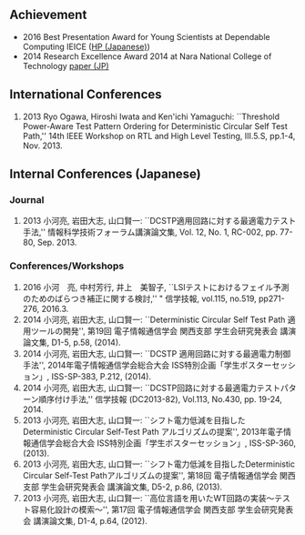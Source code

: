## Achievement

* 2016 Best Presentation Award for Young Scientists at Dependable Computing IEICE ([HP (Japanese)](http://isw3.naist.jp/IS/PubWG/Events-ja/award20161129_ogawa.html))
* 2014 Research Excellence Award 2014 at Nara National College of Technology [paper (JP)](https://www.nara-k.ac.jp/life/pdf/117_04.pdf)

## International Conferences

1. 2013 Ryo Ogawa, Hiroshi Iwata and Ken'ichi Yamaguchi: ``Threshold Power-Aware Test Pattern Ordering for Deterministic Circular Self Test Path,'' 14th IEEE Workshop on RTL and High Level Testing, III.5.S, pp.1-4, Nov. 2013.

## Internal Conferences (Japanese)

### Journal

1. 2013 小河亮, 岩田大志, 山口賢一: ``DCSTP適用回路に対する最適電力テスト手法,'' 情報科学技術フォーラム講演論文集, Vol. 12, No. 1, RC-002, pp. 77-80, Sep. 2013.

### Conferences/Workshops

1. 2016 小河　亮, 中村芳行, 井上　美智子, ``LSIテストにおけるフェイル予測のためのばらつき補正に関する検討,'' " 信学技報, vol.115, no.519, pp271-276, 2016.3.
1. 2014 小河亮, 岩田大志, 山口賢一: ``Deterministic Circular Self Test Path 適用ツールの開発'', 第19回 電子情報通信学会 関西支部 学生会研究発表会 講演論文集, D1-5, p.58, (2014).
1. 2014 小河亮, 岩田大志, 山口賢一: ``DCSTP 適用回路に対する最適電力制御手法'', 2014年電子情報通信学会総合大会 ISS特別企画「学生ポスターセッション」, ISS-SP-383, P.212, (2014).
1. 2014 小河亮, 岩田大志, 山口賢一: ``DCSTP回路に対する最適電力テストパターン順序付け手法,'' 信学技報 (DC2013-82), Vol.113, No.430, pp. 19-24, 2014.
1. 2013 小河亮, 岩田大志, 山口賢一: ``シフト電力低減を目指した Deterministic Circular Self-Test Path アルゴリズムの提案'', 2013年電子情報通信学会総合大会 ISS特別企画「学生ポスターセッション」, ISS-SP-360, (2013).
1. 2013 小河亮, 岩田大志, 山口賢一: ``シフト電力低減を目指したDeterministic Circular Self-Test Pathアルゴリズムの提案'', 第18回 電子情報通信学会 関西支部 学生会研究発表会 講演論文集, D5-2, p.86, (2013).
1. 2013 小河亮, 岩田大志, 山口賢一: ``高位言語を用いたWT回路の実装～テスト容易化設計の模索～'', 第17回 電子情報通信学会 関西支部 学生会研究発表会 講演論文集, D1-4, p.64, (2012).

